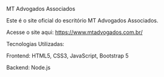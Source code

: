 MT Advogados Associados


Este é o site oficial do escritório MT Advogados Associados.

Acesse o site aqui: https://www.mtadvogados.com.br/

Tecnologias Utilizadas:

Frontend: HTML5, CSS3, JavaScript, Bootstrap 5

Backend: Node.js
